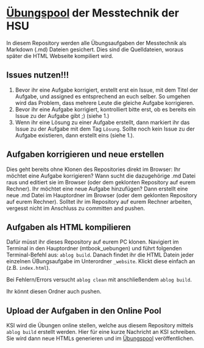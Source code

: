#  [Übungspool](https://kisleif.github.io/mtbook/_website/uebungen/index.html) der Messtechnik der HSU

In diesem Repository werden alle Übungsaufgaben der Messtechnik als Markdown (.md) Dateien gesichert. 
Dies sind die Quelldateien, woraus später die HTML Webseite kompiliert wird.

## Issues nutzen!!!
1. Bevor ihr eine Aufgabe korrigiert, erstellt erst ein Issue, mit dem Titel der Aufgabe, und assigned es entsprechend an euch selber. So umgehen wird das Problem, dass mehrere Leute die gleiche Aufgabe korrigieren.
2. Bevor ihr eine Aufgabe korrigiert, kontrolliert bitte erst, ob es bereits ein Issue zu der Aufgabe gibt ;) (siehe 1.)
3. Wenn ihr eine Lösung zu einer Aufgabe erstellt, dann markiert ihr das Issue zu der Aufgabe mit dem Tag `Lösung`. Sollte noch kein Issue zu der Aufgabe existieren, dann erstellt eins (siehe 1.). 

## Aufgaben korrigieren und neue erstellen
Dies geht bereits ohne Klonen des Repositories direkt im Browser:
Ihr möchtet eine Aufgabe korrigieren? Wann sucht die dazugehörige .md Datei raus und editiert sie im Browser (oder dem geklonten Repository auf eurem Rechner).
Ihr möchtet eine neue Aufgabe hinzufügen? Dann erstellt eine neue .md Datei im Hauptordner im Browser (oder dem geklonten Repository auf eurem Rechner).
Solltet ihr im Repository auf eurem Rechner arbeiten, vergesst nicht im Anschluss zu committen and pushen. 

## Aufgaben als HTML kompilieren
Dafür müsst ihr dieses Repository auf eurem PC klonen. 
Navigiert im Terminal in den Hauptordner (mtbook_uebungen) und führt folgenden Terminal-Befehl aus: `ablog build`.
Danach findet ihr die HTML Datein jeder einzelnen ÜBungsaufgabe im Unterordner `_website`. Klickt diese einfach an (z.B. `index.html`).

Bei Fehlern/Errors versucht `ablog clean` mit anschließendem `ablog build`.

Ihr könnt diesen Ordner auch pushen. 

## Upload der Aufgaben in den Online Pool 
KSI wird die Übungen online stellen, welche aus diesem Repository mittels `ablog build` erstellt werden. Hier für eine kurze Nachricht an KSI schreiben. Sie wird dann neue HTMLs generieren und im  [Übungspool](https://kisleif.github.io/mtbook/_website/uebungen/index.html) veröffentlichen. 


